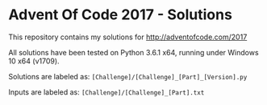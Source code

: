# Advent Of Code 2017 - Solutions

This repository contains my solutions for http://adventofcode.com/2017

All solutions have been tested on Python 3.6.1 x64, running under Windows 10 x64 (v1709).

Solutions are labeled as:
`[Challenge]/[Challenge]_[Part]_[Version].py`

Inputs are labeled as:
`[Challenge]/[Challenge]_[Part].txt`